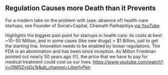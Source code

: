 ## Regulation Causes more Death than it Prevents

For a modern take on the problem with (see: absence of) health-care startups, see Founder of Social+Capital, Chamath Palihapitiya [via YouTube](https://www.youtube.com/watch?v=8wswvcdpVu8&ab_channel=RockHealth). 

Highlights the biggest pain point for startups in health care: its costs at best ~$10-$50 Million, and in some cases (like new drugs) > $1 Billion, just to get the starting line. Innovation needs to be enabled by looser regulations. The FDA is an abomination and has been since inception. As Milton Friedman pointed out nearly 50 years ago (!!), the price that we have to pay for medical treatment could cost us our lives. https://www.youtube.com/watch?v=i5MGZvsDx1k&ab_channel=LibertyPen﻿ 